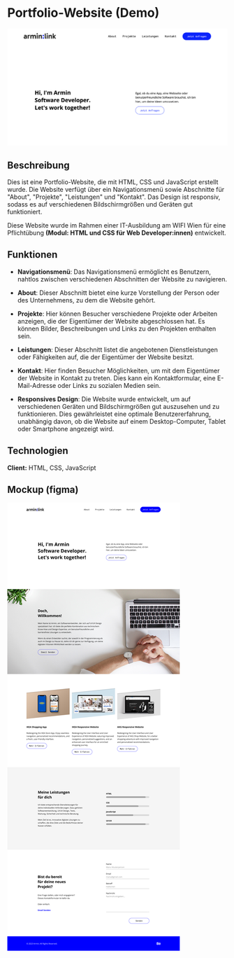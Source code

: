 # Portfolio-Website (Demo)

![Screenshot](documentation/assets/screenshot.png)

## Beschreibung

Dies ist eine Portfolio-Website, die mit HTML, CSS und JavaScript erstellt wurde. Die Website verfügt über ein Navigationsmenü sowie Abschnitte für "About", "Projekte", "Leistungen" und "Kontakt". Das Design ist responsiv, sodass es auf verschiedenen Bildschirmgrößen und Geräten gut funktioniert.

Diese Website wurde im Rahmen einer IT-Ausbildung am WIFI Wien für eine Pflichtübung **(Modul: HTML und CSS für Web Developer:innen)** entwickelt.

## Funktionen

- **Navigationsmenü**: Das Navigationsmenü ermöglicht es Benutzern, nahtlos zwischen verschiedenen Abschnitten der Website zu navigieren.
  
- **About**: Dieser Abschnitt bietet eine kurze Vorstellung der Person oder des Unternehmens, zu dem die Website gehört.
  
- **Projekte**: Hier können Besucher verschiedene Projekte oder Arbeiten anzeigen, die der Eigentümer der Website abgeschlossen hat. Es können Bilder, Beschreibungen und Links zu den Projekten enthalten sein.
  
- **Leistungen**: Dieser Abschnitt listet die angebotenen Dienstleistungen oder Fähigkeiten auf, die der Eigentümer der Website besitzt.
  
- **Kontakt**: Hier finden Besucher Möglichkeiten, um mit dem Eigentümer der Website in Kontakt zu treten. Dies kann ein Kontaktformular, eine E-Mail-Adresse oder Links zu sozialen Medien sein.

- **Responsives Design**: Die Website wurde entwickelt, um auf verschiedenen Geräten und Bildschirmgrößen gut auszusehen und zu funktionieren. Dies gewährleistet eine optimale Benutzererfahrung, unabhängig davon, ob die Website auf einem Desktop-Computer, Tablet oder Smartphone angezeigt wird.

## Technologien

**Client:** HTML, CSS, JavaScript

## Mockup (figma)
![Mockup](documentation/assets/mockup.png)
